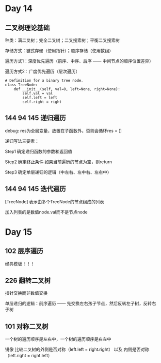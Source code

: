 # Day 14

## 二叉树理论基础

种类：满二叉树；完全二叉树；二叉搜索树；平衡二叉搜索树

存储方式：链式存储（使用指针）；顺序存储（使用数组）

遍历方式1：深度优先遍历（前序、中序、后序 —— 中间节点的顺序位置差异） 

遍历方式2：广度优先遍历（层次遍历）

```
# Definition for a binary tree node.
class TreeNode:
    def __init__(self, val=0, left=None, right=None):
        self.val = val
        self.left = left
        self.right = right
```

## 144 94 145 递归遍历

debug: res为全局变量，放置在子函数外，否则会循环res = [] 

递归写法三要素：

Step1 确定递归函数的参数和返回值

Step2 确定终止条件 如果当前遍历的节点为空，则return

Step3 确定单层递归的逻辑（中左右、左中右、左右中）

## 144 94 145 迭代遍历

[TreeNode] 表示由多个TreeNode的节点组成的列表

加入列表的是数值node.val而不是节点node

# Day 15

## 102 层序遍历

经典模版！！！

## 226 翻转二叉树

指针交换而非数值交换

单层递归的逻辑：前序遍历 —— 先交换左右孩子节点，然后反转左子树，反转右子树

## 101 对称二叉树

一个树的遍历顺序是左右中，一个树的遍历顺序是右左中

镜像 比较二叉树的外侧是否对称（left.left = right.right） 以及 内侧是否对称（left.right = right.left）

